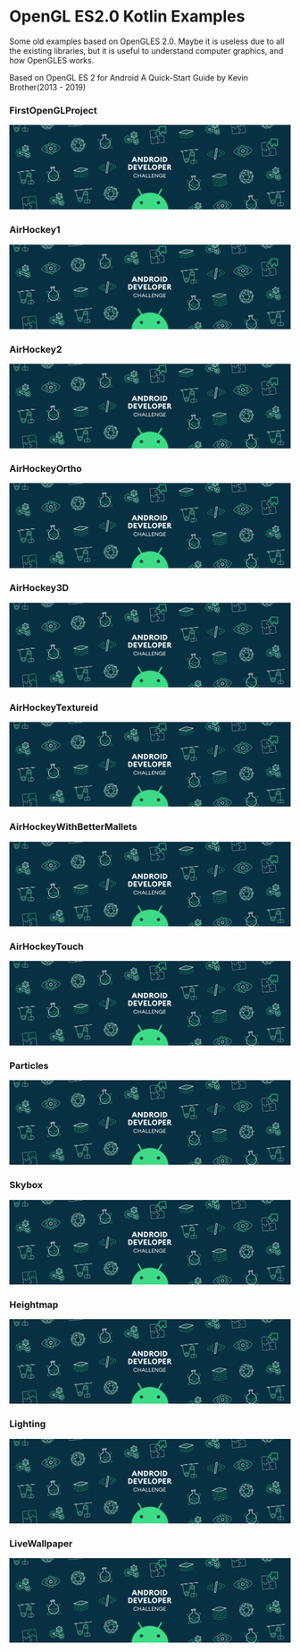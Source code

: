 # OpenGL ES2.0 Kotlin Examples

Some old examples based on OpenGLES 2.0. Maybe it is useless due to all the existing libraries, but it is useful to understand
computer graphics, and how OpenGLES works.

Based on OpenGL ES 2 for Android A Quick-Start Guide by Kevin Brother(2013 - 2019)

### FirstOpenGLProject

![FirstOpenGLProject](https://github.com/cpinan/AndroidDevChallenge/blob/master/androidDevChallenge.png?raw=true)

### AirHockey1

![AirHockey1](https://github.com/cpinan/AndroidDevChallenge/blob/master/androidDevChallenge.png?raw=true)

### AirHockey2

![AirHockey2](https://github.com/cpinan/AndroidDevChallenge/blob/master/androidDevChallenge.png?raw=true)

### AirHockeyOrtho

![AirHockeyOrtho](https://github.com/cpinan/AndroidDevChallenge/blob/master/androidDevChallenge.png?raw=true)

### AirHockey3D

![AirHockey3D](https://github.com/cpinan/AndroidDevChallenge/blob/master/androidDevChallenge.png?raw=true)

### AirHockeyTextureid

![### AirHockeyTextureid](https://github.com/cpinan/AndroidDevChallenge/blob/master/androidDevChallenge.png?raw=true)

### AirHockeyWithBetterMallets

![AirHockeyWithBetterMallets](https://github.com/cpinan/AndroidDevChallenge/blob/master/androidDevChallenge.png?raw=true)

### AirHockeyTouch

![AirHockeyTouch](https://github.com/cpinan/AndroidDevChallenge/blob/master/androidDevChallenge.png?raw=true)

### Particles

![Particles](https://github.com/cpinan/AndroidDevChallenge/blob/master/androidDevChallenge.png?raw=true)

### Skybox

![Skybox](https://github.com/cpinan/AndroidDevChallenge/blob/master/androidDevChallenge.png?raw=true)

### Heightmap

![Heightmap](https://github.com/cpinan/AndroidDevChallenge/blob/master/androidDevChallenge.png?raw=true)

### Lighting

![Lighting](https://github.com/cpinan/AndroidDevChallenge/blob/master/androidDevChallenge.png?raw=true)

### LiveWallpaper

![LiveWallpaper](https://github.com/cpinan/AndroidDevChallenge/blob/master/androidDevChallenge.png?raw=true)


